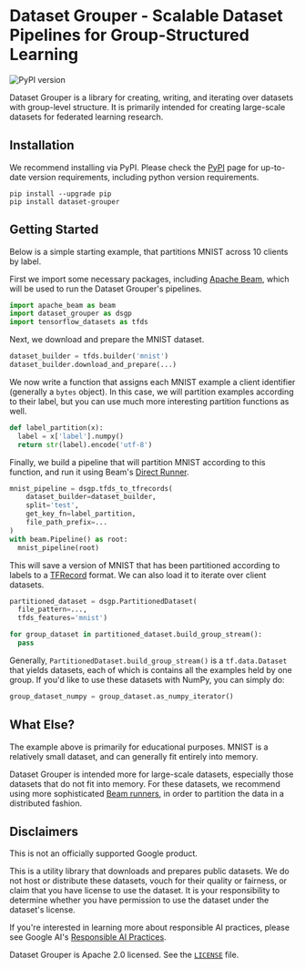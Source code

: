 # Dataset Grouper - Scalable Dataset Pipelines for Group-Structured Learning

![PyPI version](https://img.shields.io/pypi/v/dataset_grouper)

Dataset Grouper is a library for creating, writing, and iterating over datasets
with group-level structure. It is primarily intended for creating large-scale
datasets for federated learning research.

## Installation

We recommend installing via PyPI. Please check the [PyPI](https://pypi.org/project/dataset-grouper/) page for up-to-date version requirements, including python version requirements.

```
pip install --upgrade pip
pip install dataset-grouper
```

## Getting Started

Below is a simple starting example, that partitions MNIST across 10 clients by
label.

First we import some necessary packages, including [Apache Beam](https://beam.apache.org/), which will be used to run the Dataset Grouper's pipelines.

```python
import apache_beam as beam
import dataset_grouper as dsgp
import tensorflow_datasets as tfds
```

Next, we download and prepare the MNIST dataset.

```python
dataset_builder = tfds.builder('mnist')
dataset_builder.download_and_prepare(...)
```

We now write a function that assigns each MNIST example a client identifier
(generally a `bytes` object). In this case, we will partition examples according
to their label, but you can use much more interesting partition functions as
well.

```python
def label_partition(x):
  label = x['label'].numpy()
  return str(label).encode('utf-8')
```

Finally, we build a pipeline that will partition MNIST according to this
function, and run it using Beam's
[Direct Runner](https://beam.apache.org/documentation/runners/direct/).

```python
mnist_pipeline = dsgp.tfds_to_tfrecords(
    dataset_builder=dataset_builder,
    split='test',
    get_key_fn=label_partition,
    file_path_prefix=...
)
with beam.Pipeline() as root:
  mnist_pipeline(root)
```

This will save a version of MNIST that has been partitioned according to labels
to a [TFRecord](https://www.tensorflow.org/tutorials/load_data/tfrecord) format.
We can also load it to iterate over client datasets.

```python
partitioned_dataset = dsgp.PartitionedDataset(
  file_pattern=...,
  tfds_features='mnist')

for group_dataset in partitioned_dataset.build_group_stream():
  pass
```

Generally, `PartitionedDataset.build_group_stream()` is a `tf.data.Dataset` that
yields datasets, each of which is contains all the examples held by one group.
If you'd like to use these datasets with NumPy, you can simply do:

```python
group_dataset_numpy = group_dataset.as_numpy_iterator()
```

## What Else?

The example above is primarily for educational purposes. MNIST is a relatively
small dataset, and can generally fit entirely into memory.

Dataset Grouper is intended more for large-scale datasets, especially those
datasets that do not fit into memory. For these datasets, we recommend using
more sophisticated [Beam runners](https://beam.apache.org/documentation/runners/capability-matrix/), in order to partition the data in a distributed fashion.

## Disclaimers

This is not an officially supported Google product.

This is a utility library that downloads and prepares public datasets. We do
not host or distribute these datasets, vouch for their quality or fairness, or
claim that you have license to use the dataset. It is your responsibility to
determine whether you have permission to use the dataset under the dataset's
license.

If you're interested in learning more about responsible AI practices, please
see Google AI's [Responsible AI Practices](https://ai.google/education/responsible-ai-practices).

Dataset Grouper is Apache 2.0 licensed. See the [`LICENSE`](LICENSE) file.
